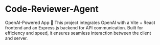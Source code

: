 # Code-Reviewer-Agent
OpenAI-Powered App 🚀 This project integrates OpenAI with a Vite + React frontend and an Express.js backend for API communication. Built for efficiency and speed, it ensures seamless interaction between the client and server.
